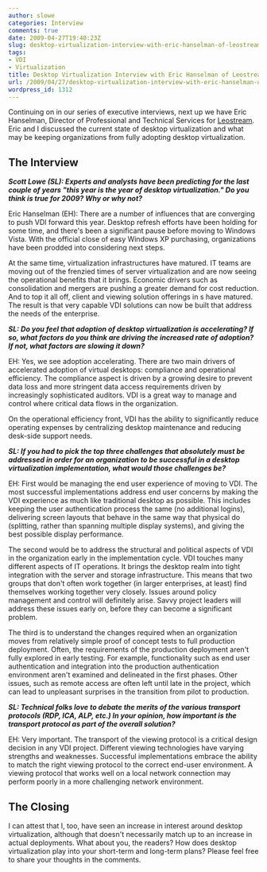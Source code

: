 ```yaml
---
author: slowe
categories: Interview
comments: true
date: 2009-04-27T19:40:23Z
slug: desktop-virtualization-interview-with-eric-hanselman-of-leostream
tags:
- VDI
- Virtualization
title: Desktop Virtualization Interview with Eric Hanselman of Leostream
url: /2009/04/27/desktop-virtualization-interview-with-eric-hanselman-of-leostream/
wordpress_id: 1312
---
```


Continuing on in our series of executive interviews, next up we have Eric Hanselman, Director of Professional and Technical Services for [Leostream](http://www.leostream.com/). Eric and I discussed the current state of desktop virtualization and what may be keeping organizations from fully adopting desktop virtualization.

## The Interview

**_Scott Lowe (SL): Experts and analysts have been predicting for the last couple of years "this year is the year of desktop virtualization." Do you think is true for 2009? Why or why not?_**

Eric Hanselman (EH): There are a number of influences that are converging to push VDI forward this year. Desktop refresh efforts have been holding for some time, and there's been a significant pause before moving to Windows Vista. With the official close of easy Windows XP purchasing, organizations have been prodded into considering next steps.

At the same time, virtualization infrastructures have matured. IT teams are moving out of the frenzied times of server virtualization and are now seeing the operational benefits that it brings. Economic drivers such as consolidation and mergers are pushing a greater demand for cost reduction. And to top it all off, client and viewing solution offerings in s have matured. The result is that very capable VDI solutions can now be built that address the needs of the enterprise.

**_SL: Do you feel that adoption of desktop virtualization is accelerating? If so, what factors do you think are driving the increased rate of adoption? If not, what factors are slowing it down?_**

EH: Yes, we see adoption accelerating. There are two main drivers of accelerated adoption of virtual desktops: compliance and operational efficiency. The compliance aspect is driven by a growing desire to prevent data loss and more stringent data access requirements driven by increasingly sophisticated auditors. VDI is a great way to manage and control where critical data flows in the organization.

On the operational efficiency front, VDI has the ability to significantly reduce operating expenses by centralizing desktop maintenance and reducing desk-side support needs.

**_SL: If you had to pick the top three challenges that absolutely must be addressed in order for an organization to be successful in a desktop virtualization implementation, what would those challenges be?_**

EH: First would be managing the end user experience of moving to VDI. The most successful implementations address end user concerns by making the VDI experience as much like traditional desktop as possible. This includes keeping the user authentication process the same (no additional logins), delivering screen layouts that behave in the same way that physical do (splitting, rather than spanning multiple display systems), and giving the best possible display performance.

The second would be to address the structural and political aspects of VDI in the organization early in the implementation cycle. VDI touches many different aspects of IT operations. It brings the desktop realm into tight integration with the server and storage infrastructure. This means that two groups that don't often work together (in larger enterprises, at least) find themselves working together very closely. Issues around policy management and control will definitely arise. Savvy project leaders will address these issues early on, before they can become a significant problem.

The third is to understand the changes required when an organization moves from relatively simple proof of concept tests to full production deployment. Often, the requirements of the production deployment aren't fully explored in early testing. For example, functionality such as end user authentication and integration into the production authentication environment aren't examined and delineated in the first phases. Other issues, such as remote access are often left until late in the project, which can lead to unpleasant surprises in the transition from pilot to production.

**_SL: Technical folks love to debate the merits of the various transport protocols (RDP, ICA, ALP, etc.) In your opinion, how important is the transport protocol as part of the overall solution?_**

EH: Very important. The transport of the viewing protocol is a critical design decision in any VDI project. Different viewing technologies have varying strengths and weaknesses. Successful implementations embrace the ability to match the right viewing protocol to the correct end-user environment. A viewing protocol that works well on a local network connection may perform poorly in a more challenging network environment.

## The Closing

I can attest that I, too, have seen an increase in interest around desktop virtualization, although that doesn't necessarily match up to an increase in actual deployments. What about you, the readers? How does desktop virtualization play into your short-term and long-term plans? Please feel free to share your thoughts in the comments.
